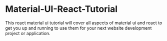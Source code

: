 # Material-UI-React-Tutorial
This react material ui tutorial will cover all aspects of material ui and react to get you up and running to use them for your next website development project or application.
